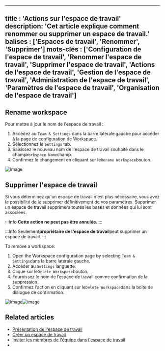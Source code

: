 ***

title : 'Actions sur l'espace de travail'
description: 'Cet article explique comment renommer ou supprimer un espace de travail.'
balises : \['Espaces de travail', 'Renommer', 'Supprimer']
mots-clés : \['Configuration de l'espace de travail', 'Renommer l'espace de travail', 'Supprimer l'espace de travail', 'Actions de l'espace de travail', 'Gestion de l'espace de travail', 'Administration de l'espace de travail', 'Paramètres de l'espace de travail', 'Organisation de l'espace de travail']
---------------------------------------------------------------------------------------------------------------------------------------------------------------------------------------------------------------------------------------------------------------------------------------------------------------

## Rename workspace

Pour mettre à jour le nom de l'espace de travail :

1. Accédez au `Team & Settings` dans la barre latérale gauche pour accéder à la page de configuration de Workspace.
2. Sélectionnez le `Settings` tab.
3. Saisissez le nouveau nom de l'espace de travail souhaité dans le champ`Workspace Name`champ.
4. Confirmez le changement en cliquant sur le`Rename Workspace`bouton.

![image](/img/v2/workspace/workspace-rename.png)

## Supprimer l'espace de travail

Si vous déterminez qu'un espace de travail n'est plus nécessaire, vous avez la possibilité de le supprimer définitivement de vos paramètres. Supprimer un espace de travail supprimera toutes les bases et données qui lui sont associées.

:::Info **Cette action ne peut pas être annulée.** :::

:::Info
Seulement**propriétaire de l'espace de travail**peut supprimer un espace de travail.
:::

To remove a workspace:

1. Open the Workspace configuration page by selecting `Team & Settings`dans la barre latérale gauche.
2. Accéder au `Settings` languette.
3. Clique sur le`Delete Workspace`bouton.
4. Fournissez le nom de l’espace de travail comme confirmation de la suppression.
5. Confirmez l'action en cliquant sur le`Delete Workspace`dans la boîte de dialogue de confirmation.

![image](/img/v2/workspace/workspace-delete.png)![image](/img/v2/workspace/workspace-delete-confirmation.png)

## Related articles

* [Présentation de l'espace de travail](/workspaces/workspace-overview)
* [Créer un espace de travail](/workspaces/create-workspace)
* [Inviter les membres de l'équipe dans l'espace de travail](/workspaces/workspace-collaboration)
* 
